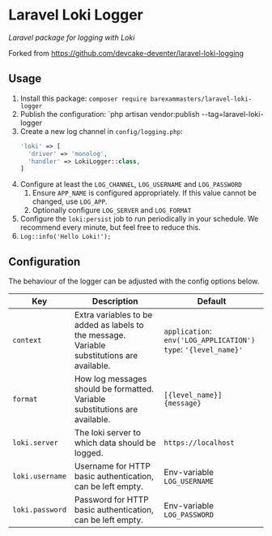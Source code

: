 # Laravel Loki Logger
_Laravel package for logging with Loki_

Forked from https://github.com/devcake-deventer/laravel-loki-logging

## Usage
1. Install this package: `composer require barexammasters/laravel-loki-logger`
2. Publish the configuration: `php artisan vendor:publish --tag=laravel-loki-logger
3. Create a new log channel in `config/logging.php`:
   ```php
   'loki' => [
     'driver' => 'monolog',
     'handler' => LokiLogger::class,
   ]
   ```
4. Configure at least the `LOG_CHANNEL`, `LOG_USERNAME` and `LOG_PASSWORD`
    1. Ensure `APP_NAME` is configured appropriately. If this value cannot be changed, use `LOG_APP`.
    2. Optionally configure `LOG_SERVER` and `LOG_FORMAT`
5. Configure the `loki:persist` job to run periodically in your schedule. We recommend every minute, but feel free to
 reduce this.
6. `Log::info('Hello Loki!');`

## Configuration
The behaviour of the logger can be adjusted with the config options below.

|Key|Description|Default|
|---|---|---|
|`context`|Extra variables to be added as labels to the message. Variable substitutions are available.|`application`: `env('LOG_APPLICATION')`<br/>`type`: `'{level_name}'`|
|`format`|How log messages should be formatted. Variable substitutions are available.|`[{level_name}] {message}`|
|`loki.server`|The loki server to which data should be logged.|`https://localhost`|
|`loki.username`|Username for HTTP basic authentication, can be left empty.|Env-variable `LOG_USERNAME`|
|`loki.password`|Password for HTTP basic authentication, can be left empty.|Env-variable `LOG_PASSWORD`|